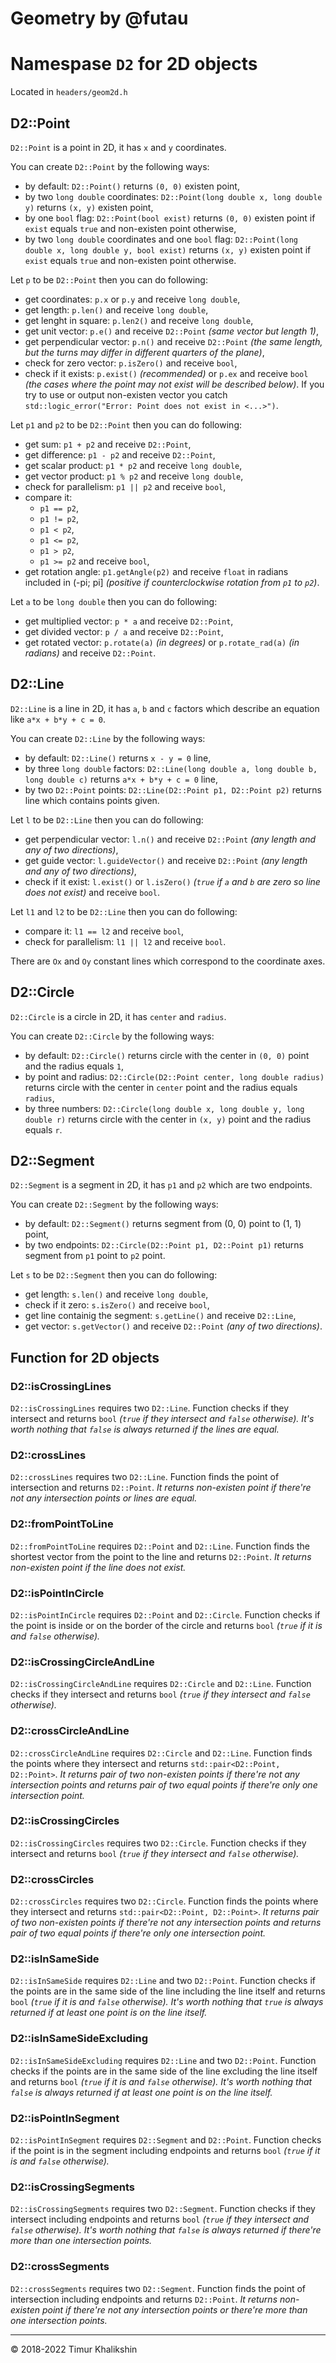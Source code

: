 # **Geometry by @futau**

# Namespase `D2` for 2D objects

Located in `headers/geom2d.h`

## **D2::Point**

`D2::Point` is a point in 2D, it has `x` and `y` coordinates.

You can create `D2::Point` by the following ways:

* by default: `D2::Point()` returns `(0, 0)` existen point,
* by two `long double` coordinates: `D2::Point(long double x, long double y)` returns `(x, y)` existen point,
* by one `bool` flag: `D2::Point(bool exist)` returns `(0, 0)` existen point if `exist` equals `true` and non-existen point otherwise,
* by two `long double` coordinates and one `bool` flag: `D2::Point(long double x, long double y, bool exist)` returns `(x, y)` existen point if `exist` equals `true` and non-existen point otherwise.

Let `p` to be `D2::Point` then you can do following:

* get coordinates: `p.x` or `p.y` and receive `long double`,
* get length: `p.len()` and receive `long double`,
* get lenght in square: `p.len2()` and receive `long double`,
* get unit vector: `p.e()` and receive `D2::Point` *(same vector but length 1)*,
* get perpendicular vector: `p.n()` and receive `D2::Point` *(the same length, but the turns may differ in different quarters of the plane)*,
* check for zero vector: `p.isZero()` and receive `bool`,
* check if it exists: `p.exist()` *(recommended)* or `p.ex` and receive `bool` *(the cases where the point may not exist will be described below)*. If you try to use or output non-existen vector you catch `std::logic_error("Error: Point does not exist in <...>")`.

Let `p1` and `p2` to be `D2::Point` then you can do following:

* get sum: `p1 + p2` and receive `D2::Point`,
* get difference: `p1 - p2` and receive `D2::Point`,
* get scalar product: `p1 * p2` and receive `long double`,
* get vector product: `p1 % p2` and receive `long double`,
* check for parallelism: `p1 || p2` and receive `bool`,
* compare it:
    * `p1 == p2`,
    * `p1 != p2`,
    * `p1 < p2`,
    * `p1 <= p2`,
    * `p1 > p2`,
    * `p1 >= p2`
    and receive `bool`,
* get rotation angle: `p1.getAngle(p2)` and receive `float` in radians included in (-pi; pi] *(positive if counterclockwise rotation from `p1` to `p2`)*.

Let `a` to be `long double` then you can do following:
* get multiplied vector: `p * a` and receive `D2::Point`,
* get divided vector: `p / a` and receive `D2::Point`,
* get rotated vector: `p.rotate(a)` *(in degrees)* or `p.rotate_rad(a)` *(in radians)* and receive `D2::Point`.

## **D2::Line**

`D2::Line` is a line in 2D, it has `a`, `b` and `c` factors which describe an equation like `a*x + b*y + c = 0`.

You can create `D2::Line` by the following ways:

* by default: `D2::Line()` returns `x - y = 0` line,
* by three `long double` factors: `D2::Line(long double a, long double b, long double c)` returns `a*x + b*y + c = 0` line,
* by two `D2::Point` points: `D2::Line(D2::Point p1, D2::Point p2)` returns line which contains points given.

Let `l` to be `D2::Line` then you can do following:

* get perpendicular vector: `l.n()` and receive `D2::Point` *(any length and any of two directions)*,
* get guide vector: `l.guideVector()` and receive `D2::Point` *(any length and any of two directions)*,
* check if it exist: `l.exist()` or `l.isZero()` *(`true` if `a` and `b` are zero so line does not exist)* and receive `bool`.

Let `l1` and `l2` to be `D2::Line` then you can do following:

* compare it: `l1 == l2` and receive `bool`,
* check for parallelism: `l1 || l2` and receive `bool`.

There are `Ox` and `Oy` constant lines which correspond to the coordinate axes.

## **D2::Circle**

`D2::Circle` is a circle in 2D, it has `center` and `radius`.

You can create `D2::Circle` by the following ways:

* by default: `D2::Circle()` returns circle with the center in `(0, 0)` point and the radius equals `1`,
* by point and radius: `D2::Circle(D2::Point center, long double radius)` returns circle with the center in `center` point and the radius equals `radius`,
* by three numbers: `D2::Circle(long double x, long double y, long double r)` returns circle with the center in `(x, y)` point and the radius equals `r`.

## **D2::Segment**

`D2::Segment` is a segment in 2D, it has `p1` and `p2` which are two endpoints.

You can create `D2::Segment` by the following ways:

* by default: `D2::Segment()` returns segment from (0, 0) point to (1, 1) point,
* by two endpoints: `D2::Circle(D2::Point p1, D2::Point p1)` returns segment from `p1` point to `p2` point.

Let `s` to be `D2::Segment` then you can do following:

* get length: `s.len()` and receive `long double`,
* check if it zero: `s.isZero()` and receive `bool`,
* get line containig the segment: `s.getLine()` and receive `D2::Line`,
* get vector: `s.getVector()` and receive `D2::Point` *(any of two directions)*.

## **Function for 2D objects**

### **D2::isCrossingLines**

`D2::isCrossingLines` requires two `D2::Line`. Function checks if they intersect and returns `bool` *(`true` if they intersect and `false` otherwise). It's worth nothing that `false` is always returned if the lines are equal.*

### **D2::crossLines**

`D2::crossLines` requires two `D2::Line`. Function finds the point of intersection and returns `D2::Point`. *It returns non-existen point if there're not any intersection points or lines are equal.*

### **D2::fromPointToLine**

`D2::fromPointToLine` requires `D2::Point` and `D2::Line`. Function finds the shortest vector from the point to the line and returns `D2::Point`. *It returns non-existen point if the line does not exist.*

### **D2::isPointInCircle**

`D2::isPointInCircle` requires `D2::Point` and `D2::Circle`. Function checks if the point is inside or on the border of the circle and returns `bool` *(`true` if it is and `false` otherwise).*

### **D2::isCrossingCircleAndLine**

`D2::isCrossingCircleAndLine` requires `D2::Circle` and `D2::Line`. Function checks if they intersect and returns `bool` *(`true` if they intersect and `false` otherwise).*

### **D2::crossCircleAndLine**

`D2::crossCircleAndLine` requires `D2::Circle` and `D2::Line`. Function finds the points where they intersect and returns `std::pair<D2::Point, D2::Point>`. *It returns pair of two non-existen points if there're not any intersection points and returns pair of two equal points if there're only one intersection point.*

### **D2::isCrossingCircles**

`D2::isCrossingCircles` requires two `D2::Circle`. Function checks if they intersect and returns `bool` *(`true` if they intersect and `false` otherwise).*

### **D2::crossCircles**

`D2::crossCircles` requires two `D2::Circle`. Function finds the points where they intersect and returns `std::pair<D2::Point, D2::Point>`. *It returns pair of two non-existen points if there're not any intersection points and returns pair of two equal points if there're only one intersection point.*

### **D2::isInSameSide**

`D2::isInSameSide` requires `D2::Line` and two `D2::Point`. Function checks if the points are in the same side of the line including the line itself and returns `bool` *(`true` if it is and `false` otherwise). It's worth nothing that `true` is always returned if at least one point is on the line itself.*

### **D2::isInSameSideExcluding**

`D2::isInSameSideExcluding` requires `D2::Line` and two `D2::Point`. Function checks if the points are in the same side of the line excluding the line itself and returns `bool` *(`true` if it is and `false` otherwise). It's worth nothing that `false` is always returned if at least one point is on the line itself.*

### **D2::isPointInSegment**

`D2::isPointInSegment` requires `D2::Segment` and `D2::Point`. Function checks if the point is in the segment including endpoints and returns `bool` *(`true` if it is and `false` otherwise).*

### **D2::isCrossingSegments**

`D2::isCrossingSegments` requires two `D2::Segment`. Function checks if they intersect including endpoints and returns `bool` *(`true` if they intersect and `false` otherwise). It's worth nothing that `false` is always returned if there're more than one intersection points.*

### **D2::crossSegments**

`D2::crossSegments` requires two `D2::Segment`. Function finds the point of intersection including endpoints and returns `D2::Point`. *It returns non-existen point if there're not any intersection points or there're more than one intersection points.*

<hr>
© 2018-2022 Timur Khalikshin
